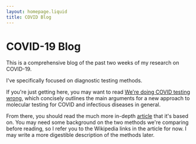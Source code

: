 ```yaml
---
layout: homepage.liquid
title: COVID Blog
---
```


# COVID-19 Blog

This is a comprehensive blog of the past two weeks of my research on COVID-19.

I've specifically focused on diagnostic testing methods.

If you're just getting here, you may want to read [We're doing COVID testing wrong](/posts/doing-it-wrong/), which concisely outlines the main arguments for a new approach to molecular testing for COVID and infectious diseases in general.

From there, you should read the much more in-depth [article](/posts/covid-testing/) that it's based on. You may need some background on the two methods we're comparing before reading, so I refer you to the Wikipedia links in the article for now. I may write a more digestible description of the methods later.